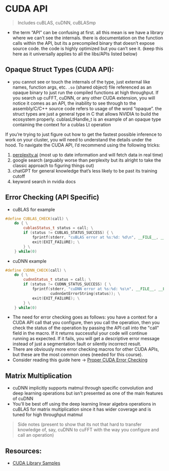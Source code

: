 # CUDA API
> Includes cuBLAS, cuDNN, cuBLASmp

- the term “API” can be confusing at first. all this mean is we have a library where we can’t see the internals. there is documentation on the function calls within the API, but its a precompiled binary that doesn’t expose source code. the code is highly optimized but you can’t see it. (keep this here as it universally applies to all the libs/APIs listed below)

## Opaque Struct Types (CUDA API):
- you cannot see or touch the internals of the type, just external like names, function args, etc. `.so` (shared object) file referenced as an opaque binary to just run the compiled functions at high throughput. If you search up cuFFT, cuDNN, or any other CUDA extension, you will notice it comes as an API, the inability to see through to the assembly/C/C++ source code refers to usage of the word “opaque”. the struct types are just a general type in C that allows NVIDIA to build the ecosystem properly. cublasLtHandle_t is an example of an opaque type containing the context for a cublas Lt operation

If you’re trying to just figure out how to get the fastest possible inference to work on your cluster, you will need to understand the details under the hood. To navigate the CUDA API, I’d recommend using the following tricks:
1. [perplexity.ai](http://perplexity.ai) (most up to date information and will fetch data in real time)
2. google search (arguably worse than perplexity but its alright to take the classic approach to figuring things out)
3. chatGPT for general knowledge that’s less likely to be past its training cutoff
4. keyword search in nvidia docs


## Error Checking (API Specific)

- cuBLAS for example

```cpp
#define CUBLAS_CHECK(call) \
    do { \
        cublasStatus_t status = call; \
        if (status != CUBLAS_STATUS_SUCCESS) { \
            fprintf(stderr, "cuBLAS error at %s:%d: %d\n", __FILE__, __LINE__, status); \
            exit(EXIT_FAILURE); \
        } \
    } while(0)
```

- cuDNN example

```cpp
#define CUDNN_CHECK(call) \
    do { \
        cudnnStatus_t status = call; \
        if (status != CUDNN_STATUS_SUCCESS) { \
            fprintf(stderr, "cuDNN error at %s:%d: %s\n", __FILE__, __LINE__, \
                    cudnnGetErrorString(status)); \
            exit(EXIT_FAILURE); \
        } \
    } while(0)
```

- The need for error checking goes as follows: you have a context for a CUDA API call that you configure, then you call the operation, then you check the status of the operation by passing the API call into the "call" field in the macro. If it returns successful your code will continue running as expected. If it fails, you will get a descriptive error message instead of just a segmentation fault or silently incorrect result.
- There are obviously more error checking macros for other CUDA APIs, but these are the most common ones (needed for this course).
- Consider reading this guide here -> [Proper CUDA Error Checking](https://leimao.github.io/blog/Proper-CUDA-Error-Checking/)


## Matrix Multiplication
- cuDNN implicitly supports matmul through specific convolution and deep learning operations but isn't presented as one of the main features of cuDNN
- You'll be best off using the deep learning linear algebra operations in cuBLAS for matrix multiplication since it has wider coverage and is tuned for high throughput matmul
> Side notes (present to show that its not that hard to transfer knowledge of, say, cuDNN to cuFFT with the way you configure and call an operation)

## Resources:
- [CUDA Library Samples](https://github.com/NVIDIA/CUDALibrarySamples)
